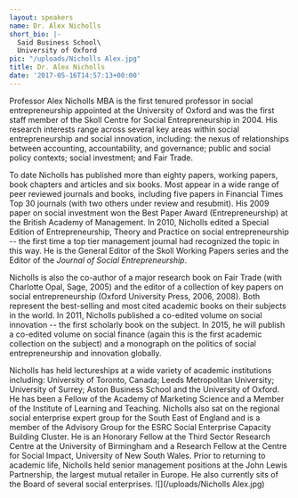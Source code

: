```yaml
---
layout: speakers
name: Dr. Alex Nicholls
short_bio: |-
  Said Business School\
  University of Oxford
pic: "/uploads/Nicholls Alex.jpg"
title: Dr. Alex Nicholls
date: '2017-05-16T14:57:13+00:00'
---
```

Professor Alex Nicholls MBA is the first tenured professor in social entrepreneurship appointed at the University of Oxford and was the first staff member of the Skoll Centre for Social Entrepreneurship in 2004. His research interests range across several key areas within social entrepreneurship and social innovation, including: the nexus of relationships between accounting, accountability, and governance; public and social policy contexts; social investment; and Fair Trade.

To date Nicholls has published more than eighty papers, working papers, book chapters and articles and six books. Most appear in a wide range of peer reviewed journals and books, including five papers in Financial Times Top 30 journals (with two others under review and resubmit). His 2009 paper on social investment won the Best Paper Award (Entrepreneurship) at the British Academy of Management. In 2010, Nicholls edited a Special Edition of Entrepreneurship, Theory and Practice on social entrepreneurship -- the first time a top tier management journal had recognized the topic in this way. He is the General Editor of the Skoll Working Papers series and the Editor of the *Journal of Social Entrepreneurship*.

Nicholls is also the co-author of a major research book on Fair Trade (with Charlotte Opal, Sage, 2005) and the editor of a collection of key papers on social entrepreneurship (Oxford University Press, 2006, 2008). Both represent the best-selling and most cited academic books on their subjects in the world. In 2011, Nicholls published a co-edited volume on social innovation -- the first scholarly book on the subject. In 2015, he will publish a co-edited volume on social finance (again this is the first academic collection on the subject) and a monograph on the politics of social entrepreneurship and innovation globally.

Nicholls has held lectureships at a wide variety of academic institutions including: University of Toronto, Canada; Leeds Metropolitan University; University of Surrey; Aston Business School and the University of Oxford. He has been a Fellow of the Academy of Marketing Science and a Member of the Institute of Learning and Teaching. Nicholls also sat on the regional social enterprise expert group for the South East of England and is a member of the Advisory Group for the ESRC Social Enterprise Capacity Building Cluster. He is an Honorary Fellow at the Third Sector Research Centre at the University of Birmingham and a Research Fellow at the Centre for Social Impact, University of New South Wales. Prior to returning to academic life, Nicholls held senior management positions at the John Lewis Partnership, the largest mutual retailer in Europe. He also currently sits of the Board of several social enterprises.
![](/uploads/Nicholls Alex.jpg)
